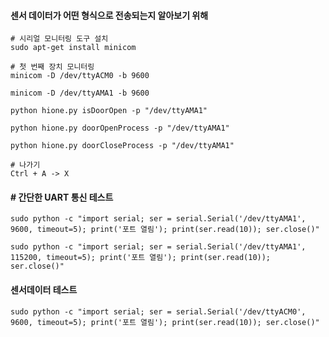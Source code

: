 #### 센서 데이터가 어떤 형식으로 전송되는지 알아보기 위해
```less
# 시리얼 모니터링 도구 설치
sudo apt-get install minicom

# 첫 번째 장치 모니터링
minicom -D /dev/ttyACM0 -b 9600

minicom -D /dev/ttyAMA1 -b 9600

python hione.py isDoorOpen -p "/dev/ttyAMA1"

python hione.py doorOpenProcess -p "/dev/ttyAMA1"

python hione.py doorCloseProcess -p "/dev/ttyAMA1"

# 나가기
Ctrl + A -> X 
```

#### # 간단한 UART 통신 테스트
```less
sudo python -c "import serial; ser = serial.Serial('/dev/ttyAMA1', 9600, timeout=5); print('포트 열림'); print(ser.read(10)); ser.close()"
```

```less
sudo python -c "import serial; ser = serial.Serial('/dev/ttyAMA1', 115200, timeout=5); print('포트 열림'); print(ser.read(10)); ser.close()"
```

#### 센서데이터 테스트
```less
sudo python -c "import serial; ser = serial.Serial('/dev/ttyACM0', 9600, timeout=5); print('포트 열림'); print(ser.read(10)); ser.close()"
```














